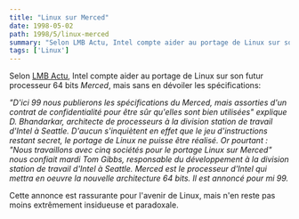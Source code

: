 ```yaml
---
title: "Linux sur Merced"
date: 1998-05-02
path: 1998/5/linux-merced
summary: "Selon LMB Actu, Intel compte aider au portage de Linux sur son futur processeur 64 bits Merced, mais sans en dévoiler les spécifications: \"D'ici 99 nous publierons les spécifications du Merced, mais assorties d'un contrat de confidentialité pour être sûr qu'elles sont bien utilisées\" explique D."
tags: ['Linux']
---
```


<P>
Selon <A HREF="http://www.lmb.cnrs.fr/Webdo.html">LMB Actu</A>,
Intel compte aider au portage de Linux sur son futur processeur 64 bits
<EM>Merced</EM>, mais sans en dévoiler les spécifications:
</P>

<P>
<EM>
"D'ici 99 nous publierons les spécifications du Merced, mais assorties d'un
contrat de confidentialité pour être sûr qu'elles sont bien utilisées"
explique D. Bhandarkar, architecte de processeurs à la division station de
travail d'Intel à Seattle. D'aucun s'inquiètent en effet que le jeu
d'instructions restant secret, le portage de Linux ne puisse être réalisé.
Or pourtant : "Nous travaillons avec cinq sociétés pour le portage Linux
sur Merced" nous confiait mardi Tom Gibbs, responsable du développement à
la division station de travail d'Intel à Seattle.
Merced est le processeur d'Intel qui mettra en oeuvre la nouvelle
architecture 64 bits. Il est annoncé pour mi 99.
</EM>
</P>

<P>
Cette annonce est rassurante pour l'avenir de Linux, mais n'en reste pas
moins extrêmement insidueuse et paradoxale.
</P>


